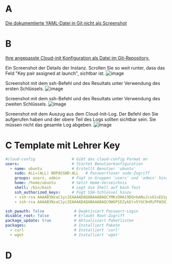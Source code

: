 # A
[Die dokumentierte YAML-Datei in Git nicht als Screenshot](https://github.com/AndrinRueeggNoser/m364Andrin/blob/main/cloud-init.yaml)

# B

[Ihre angepasste Cloud-init Konfiguration als Datei im Git-Repository.](https://github.com/AndrinRueeggNoser/m364Andrin/blob/main/cloud-init1.yaml)

Ein Screenshot der Details der Instanz. Scrollen Sie so weit runter, dass das Feld "Key pair assigned at launch", sichtbar ist.
![image](https://github.com/user-attachments/assets/b1339de6-b48a-471a-a802-d112eacda235)

Screenshot mit dem ssh-Befehl und des Resultats unter Verwendung des ersten Schlüssels.
![image](https://github.com/user-attachments/assets/1e2e20da-1502-4b8f-91c2-e2d97f243b60)

Screenshot mit dem ssh-Befehl und des Resultats unter Verwendung des zweiten Schlüssels.
![image](https://github.com/user-attachments/assets/036990fd-03a1-4ce8-9343-48eafffcc689)


Screenshot mit dem Auszug aus dem Cloud-Init-Log. Der Befehl den Sie aufgerufen haben und der obere Teil des Logs sollten sichtbar sein. Sie müssen nicht das gesamte Log abgeben.
![image](https://github.com/user-attachments/assets/c4104570-a171-4972-9178-2e8e40a0ef78)

# C Template mit Lehrer Key

``` yaml
#cloud-config                # Gibt das cloud-config Format an
users:                       # Startet Benutzerkonfiguration
  - name: ubuntu             # Erstellt Benutzer 'ubuntu'
    sudo: ALL=(ALL) NOPASSWD:ALL   # Passwortloser sudo-Zugriff
    groups: users, admin     # Fügt zu Gruppen 'users' und 'admin' hinzu
    home: /home/ubuntu       # Setzt Home-Verzeichnis
    shell: /bin/bash         # Legt die Shell auf bash fest
    ssh_authorized_keys:     # Fügt SSH-Schlüssel hinzu
    - ssh-rsa AAAAB3NzaC1yc2EAAAADAQABAAABAQCYMKzOHA19DQ+bANuJcx61uEUzpK90N3hluIyszAndXqHEp3e3eYWpfA05veCKpiPpcZSoBYXK7wZ/3N6N/SEQaXGiytP5cPXaJzh4RAZ9OaVE1z9dQqfytZTsNeWyYvsWkCRhTQJFZ41D1EyjhUj0vREDaQu5UHoyyt2efmVAlMBAKAz9D07dtnL9AU/q0j6MXriHyHdbww3MQ8hvsmhWL5FLskJ6/udvjNKwXAPyO0i3Ro5vUlMb5S7AV4Rh/meId9vT3iRccqreovky++BNgJxI/K/ygUW43OecSt9ZE9yIt3D0SC8AJpbwCLOLrSQkMh5gzRMtTzMN31LjV+Ud aws-key     # Öffentlicher SSH-Schlüssel
    - ssh-rsa AAAAB3NzaC1yc2EAAAADAQABAAABAQC0WGP1EZykEtv5YGC9nMiPFW3U3DmZNzKFO5nEu6uozEHh4jLZzPNHSrfFTuQ2GnRDSt+XbOtTLdcj26+iPNiFoFha42aCIzYjt6V8Z+SQ9pzF4jPPzxwXfDdkEWylgoNnZ+4MG1lNFqa8aO7F62tX0Yj5khjC0Bs7Mb2cHLx1XZaxJV6qSaulDuBbLYe8QUZXkMc7wmob3PM0kflfolR3LE7LResIHWa4j4FL6r5cQmFlDU2BDPpKMFMGUfRSFiUtaWBNXFOWHQBC2+uKmuMPYP4vJC9sBgqMvPN/X2KyemqdMvdKXnCfrzadHuSSJYEzD64Cve5Zl9yVvY4AqyBD aws-key  #Lehrer Schlüssel

ssh_pwauth: false             # Deaktiviert Passwort-Login
disable_root: false           # Erlaubt Root-Zugriff
package_update: true          # Aktualisiert Paketlisten
packages:                     # Installiert Pakete
  - curl                      # Installiert 'curl'
  - wget                      # Installiert 'wget'
```

# D

